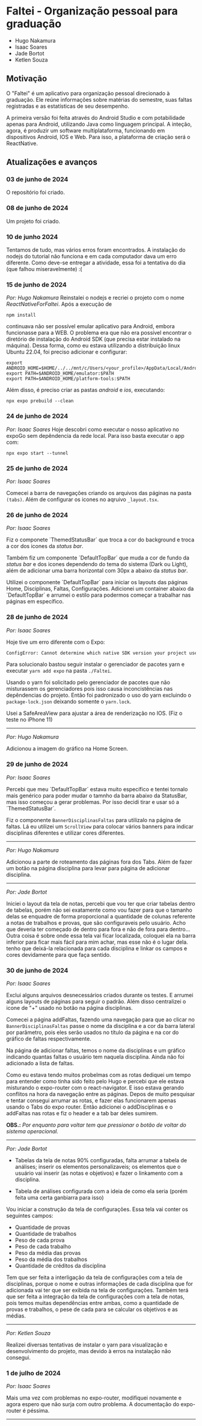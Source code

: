 # Faltei - Organização pessoal para graduação

* Hugo Nakamura
* Isaac Soares
* Jade Bortot
* Ketlen Souza

## Motivação

O "Faltei" é um aplicativo para organização pessoal direcionado à graduação. Ele reúne informações sobre matérias do semestre, suas faltas registradas e as estatísticas de seu desempenho.

A primeira versão foi feita através do Android Studio e com potabilidade apenas para Android, utilizando Java como linguagem principal. A inteção, agora, é produzir um software multiplataforma, funcionando em dispositivos Android, IOS e Web. Para isso, a plataforma de criação será o ReactNative.

## Atualizações e avanços
### 03 de junho de 2024

O reposítório foi criado.

### 08 de junho de 2024

Um projeto foi criado.

### 10 de junho 2024

Tentamos de tudo, mas vários erros foram encontrados. A instalação do nodejs do tutorial não funciona e em cada computador dava um erro diferente. Como deve-se entregar a atividade, essa foi a tentativa do dia (que falhou miseravelmente) :(

### 15 de junho de 2024
*Por: Hugo Nakamura*
Reinstalei o nodejs e recriei o projeto com o nome *ReactNativeForFaltei*. Após a execução de

```
npm install
```

continuava não ser possível emular aplicativo para Android, embora funcionasse para a WEB. O problema era que não era possível encontrar o diretório de instalação do Android SDK (que precisa estar instalado na máquina). Dessa forma, como eu estava utilizando a distribuição linux Ubuntu 22.04, foi preciso adicionar e configurar:

```
export ANDROID_HOME=$HOME/../../mnt/c/Users/<your_profile>/AppData/Local/Android/Sdk
export PATH=$ANDROID_HOME/emulator:$PATH
export PATH=$ANDROID_HOME/platform-tools:$PATH
```

Além disso, é preciso criar as pastas *android* e *ios*, executando:

```
npx expo prebuild --clean
```
### 24 de junho de 2024
*Por: Isaac Soares*
Hoje descobri como executar o nosso aplicativo no expoGo sem depêndencia da rede local. Para isso basta executar o app com:

```
npx expo start --tunnel
```

### 25 de junho de 2024
*Por: Isaac Soares*

Comecei a barra de navegações criando os arquivos das páginas na pasta `(tabs)`. Além de configurar os icones no aqruivo `_layout.tsx`.

### 26 de junho de 2024
*Por: Isaac Soares*

Fiz o componete ´ThemedStatusBar´ que troca a cor do background e troca a cor dos icones da *status bar*.

Também fiz um componente ´DefaultTopBar´ que muda a cor de fundo da *status bar* e dos icones dependendo do tema do sistema (Dark ou Light), além de adicionar uma barra horizontal com 30px a abaixo da *status bar*.

Utilizei o componente ´DefaultTopBar´ para iniciar os layouts das páginas Home, Disciplinas, Faltas, Configurações. Adicionei um container abaixo da ´DefaultTopBar´ e arrumei o estilo para podermos começar a trabalhar nas páginas em específico.

### 28 de junho de 2024
*Por: Isaac Soares*

Hoje tive um erro diferente com o Expo:

```bash
ConfigError: Cannot determine which native SDK version your project uses because the module `expo` is not installed.
```

Para solucionalo bastou seguir instalar o gerenciador de pacotes yarn e executar `yarn add expo` na pasta `./Faltei`.

Usando o yarn foi solicitado pelo gerenciador de pacotes que não misturassem os gerenciadores pois isso causa inconcistências nas depêndencias do projeto. Então foi padronizado o uso do yarn excluindo o `package-lock.json` deixando somente o `yarn.lock`.

Usei a SafeAreaView para ajustar a área de renderização no IOS. (Fiz o teste no iPhone 11)

---

*Por: Hugo Nakamura*

Adicionou a imagem do gráfico na Home Screen.

### 29 de junho de 2024
*Por: Isaac Soares*

Percebi que meu ´DefaultTopBar´ estava muito específico e tentei tornalo mais genérico para poder mudar o tamnho da barra abaixo da StatusBar, mas isso começou a gerar problemas. Por isso decidi tirar e usar só a ´ThemedStatusBar´.

Fiz o componente `BannerDisciplinasFaltas` para utilizalo na página de faltas. Lá eu utilizei um `ScrollView` para colocar vários banners para indicar disciplinas diferentes e utilizar cores diferentes.

---

*Por: Hugo Nakamura*

Adicionou a parte de roteamento das páginas fora dos Tabs. Além de fazer um botão na página disciplina para levar para página de adicionar disciplina.

---

*Por: Jade Bortot*

Iniciei o layout da tela de notas, percebi que vou ter que criar tabelas dentro de tabelas, porém não sei exatamente como vou fazer para que o tamanho delas se enquadre de forma proporcional a quantidade de colunas referente a notas de trabalhos e provas, que são configuraveis pelo usuário. Acho que deveria ter começado de dentro para fora e não de fora para dentro... Outra coisa é sobre onde essa tela vai ficar localizada, coloquei ela na barra inferior para ficar mais fácil para mim achar, mas esse não é o lugar dela. tenho que deixá-la relacionada para cada disciplina e linkar os campos e cores devidamente para que faça sentido.

### 30 de junho de 2024
*Por: Isaac Soares*

Exclui alguns arquivos desnecessários criados durante os testes. E arrumei alguns layouts de páginas para seguir o padrão. Além disso centralizei o icone de "+" usado no botão na página disciplinas. 

Comecei a página addFaltas, fazendo uma navegação para que ao clicar no `BannerDisciplinasFaltas` passe o nome da disciplina e a cor da barra lateral por parâmetro, pois eles serão usados no título da página e na cor do gráfico de faltas respectivamente.

Na página de adicionar faltas, temos o nome da disciplinas e um gráfico indicando quantas faltas o usuário tem naquela disciplina. Ainda não foi adicionado a lista de faltas.

Como eu estava tendo muitos probelmas com as rotas dediquei um tempo para entender como tinha sido feito pelo Hugo e percebi que ele estava misturando o expo-router com o react-navigator. E isso estava gerando conflitos na hora da navegação entre as páginas. Depos de muito pesquisar e tentar consegui arrumar as rotas, e fazer elas funcionarem apenas usando o Tabs do expo router. Então adicionei o addDisciplinas e o addFaltas nas rotas e fiz o header e a tab bar deles sumirem.
 
**OBS.:** *Por enquanto para voltar tem que pressionar o botão de voltar do sistema operacional.*

---

*Por: Jade Bortot*

* Tabelas da tela de notas 90% configuradas, falta arrumar a tabela de análises; inserir os elementos personalizaveis; os elementos que o usuário vai inserir (as notas e objetivos) e fazer o linkamento com a disciplina.

* Tabela de análises configurada com a ideia de como ela seria (porém feita uma certa ganbiarra para isso)

Vou iniciar a construção da tela de configurações. Essa tela vai conter os seguintes campos:
* Quantidade de provas
* Quantidade de trabalhos
* Peso de cada prova
* Peso de cada trabalho
* Peso da média das provas
* Peso da média dos trabalhos
* Quantidade de créditos da disciplina

Tem que ser feita a interligação da tela de configurações com a tela de disciplinas, porque o nome e outras informações de cada disciplina que for adicionada vai ter que ser exibida na tela de configurações.
Também terá que ser feita a integração da tela de configurações com a tela de notas, pois temos muitas dependências entre ambas, como a quantidade de provas e trabalhos, o pese de cada para se calcular os objetivos e as médias. 

---

*Por: Ketlen Souza*

Realizei diversas tentativas de instalar o yarn para visualização e desenvolvimento do projeto, mas devido à erros na instalação não consegui.

### 1 de julho de 2024

*Por: Isaac Soares*

Mais uma vez com problemas no expo-router, modifiquei novamente e agora espero que não surja com outro problema. A documentação do expo-router é péssima.

---


